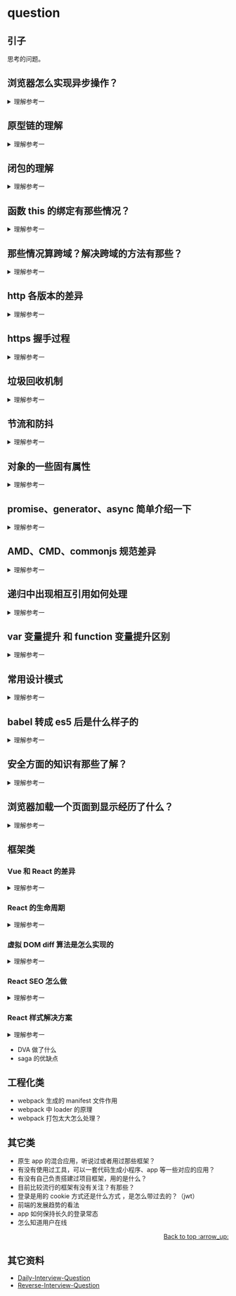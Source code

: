# question
## 引子
思考的问题。

## <a name="ques1"></a> 浏览器怎么实现异步操作？

<details>

<summary>理解参考一</summary>

JavaScript 有一个基于**事件循环（event loop）**的并发模型，事件循环负责执行代码，收集和处理事件，并执行子任务。

首先了解一下 JavaScript 在运行的大概是什么样的，参考下图。

![ques-ans1][url-local-ans1]

### Stack
函数调用形成一个由若干帧组成的栈。

### Heap
对象被分配在堆中，堆是一个用来表示一大块（通常是非结构化的）内存区域的计算机术语。

### Queue
一个 JavaScript 运行时包含了一个待处理消息的消息队列。每一个消息都关联着一个用以处理这个消息的回调函数。

在 事件循环 期间的某个时刻，运行时会从最先进入队列的消息开始处理队列中的消息。被处理的消息会被移出队列，并作为输入参数来调用与之关联的函数。函数的处理会一直进行到执行栈再次为空为止，然后事件循环将会处理队列中的下一个消息（如果还有的话）。

### event loop
对照下面这张图：

![ques-ans2][url-local-ans2]

上图中，主线程运行的时候，产生堆（heap）和栈（stack），栈中的代码调用各种外部API，它们在"任务队列"中加入各种事件（click，load，done）。只要栈中的代码执行完毕，主线程就会去读取"任务队列"，依次执行那些事件所对应的回调函数。线上示例见[loupe][url-demo-1] 。


### task、macrotasks
在规范里面见到的有 task、microtask 两个词，晚上也有称 task 为 macrotask。

属于 task 有：setTimeout, setInterval, setImmediate, requestAnimationFrame, I/O, UI rendering
属于 microtask 有: process.nextTick, Promises, queueMicrotask

### Several Runtime
一个 web worker 或者一个跨域的 iframe 都有自己的栈、堆和消息队列。两个不同的运行时只能通过 postMessage 方法进行通信。如果另一个运行时侦听 message 事件，则此方法会向该运行时添加消息。


### 参考资料
- [loupe][url-demo-1]
- https://stackoverflow.com/questions/25915634/difference-between-microtask-and-macrotask-within-an-event-loop-context
- http://www.ruanyifeng.com/blog/2014/10/event-loop.html
- https://developer.mozilla.org/zh-CN/docs/Web/API/HTML_DOM_API/Microtask_guide
- https://dev.to/sagarrth/an-overview-of-event-loop-tasks-and-microtasks-1i31
- https://jakearchibald.com/2015/tasks-microtasks-queues-and-schedules/


</details>

## 原型链的理解

<details>
<summary>理解参考一</summary>

1. 对象实例都有一个内置 __proto__，指向构造函数原型对象（prototype），这原型对象也有一个 __proto__，层层向上直到一个对象的原型对象为 null 。根据定义，null 没有原型，并作为这个原型链中的最后一个环节。
2. 当访问对象中的属性不存在时，就会查找对象内部 __proto__ 关联的对象，这个关联关系就形成了一条原型链。
3. 很常见的例子，就是模仿类，也就是常说的构造函数，用构造函数声明的对象，都是通过原型链相互关联起来，看起来像类一样，但其实有这本质的区别：**类是可以复制多次，就像模具一样，但JavaScript 并没有类似的复制机制** 。 继承示例见 [这里][url-segment-49]
4. prototype 是函数独有的属性，是保存它们所有实例方法的真正所在


相关或重叠的问题：
- es5 的继承跟 es6 的继承区别，见这里[这里][url-segment-49]
- Object.create() 如果用 es5 怎么实现，见[这里][url-mdn-2]

</details>

## 闭包的理解

<details>
<summary>理解参考一</summary>

- 闭包其实在 JavaScript 中很常见，它是基于作用域写代码产生的结果。（作用域是一套规则，用于确定在何处以及如何查找变量（标识符））
- 当函数可以记住并访问所在作用域时，就产生了闭包。也就是指有权访问另一个函数作用域中的变量的函数。

例如在向一个方法A传入一个字符串，方法里面使用 setTimeout 来打印这个字符串，setTimeout 中执行的函数就具有涵盖了方法A的闭包。

比较常见利用闭包的例子就是模块，模块主要有2个特征：
1. 调用一个包装函数来创建内部作用域
2. 包装函数返回值至少包含一个对内部函数的引用，

### 参考资料
- https://developer.mozilla.org/zh-CN/docs/Web/JavaScript/Closures

</details>

## 函数 this 的绑定有那些情况？
<details>
<summary>理解参考一</summary>

见 [关于 this 的误解][url-segment-40]，[关于 this 绑定 ][url-blog-33]。


相关或重叠的问题：
- bind 方法做了什么，见[这里][url-segment-41]。

</details>

## 那些情况算跨域？解决跨域的方法有那些？

<details>
<summary>理解参考一</summary>

1. 浏览器的同源策略是一个重要的安全机制，不同源的客户端在没有授权的情况下，不能够访问对方的资源。
2. 同源的定义是访问链接的协议、域名和端口号均相同
3. 同源策略认为域和子域属于不同的域。一级域名相同，只是二级域名不相同，浏览器允许设置 document.domain 来共享资源，例如cookie。服务器也可以在设置Cookie的时候，指定Cookie的所属域名为一级域名，这样二级域名和三级域名不同，不用做任何设置，都可以读取 cookie。


解决跨域的方法：
1. iframe：如果两个窗口一级域名相同，只是二级域名不同，通过设置 document.domain 属性。
2. postMessage(message, targetOrigin, [transfer]) 和对应监听 message 事件，具体见[这里][url-mdn-1]。
3. JSONP，只支持 GET 请求，基本思想是：网页通过添加一个\<script\>元素，向服务器请求JSON数据，这种做法不受同源政策限制；服务器收到请求后，将数据放在一个指定名字的回调函数里传回来。
4. WebSocket 是一种通信协议，使用ws://（非加密）和wss://（加密）作为协议前缀。该协议不实行同源政策，只要服务器支持，就可以通过它进行跨源通信。
5. CORS 是跨源资源分享，在服务器端设置即可，相比 JSONP 有点就是各种类型请求都支持。 具体可见[这里][url-segment-50]。
6. 图像Ping 最常用于跟踪用户点击页面或动态广告曝光次数。图像Ping 有两个主要的缺点，一是只能发送GET 请求，二是无法访问服务器的响应文本。因此，图像Ping 只能用于浏览器与服务器间的单向通信。


相关或重叠的问题：
- cors 实现的原理，[这里][url-segment-50]。


</details>

## http 各版本的差异

<details>
<summary>理解参考一</summary>

HTTP 最初提出主要是为了信息共享。

第一个版本是 HTTP/0.9，特点是：
- 只支持 get 方法
- 只支持简单的 HTML 对象

由于缺陷太多，并没有成为正式的规范，很快被 HTTP 1.0 取代。

第二版本 HTTP 1.0，特点：
- 是正式的版本。
- 添加了版本号、各种 HTTP 首部、一些额外的方法，以及对多媒体对象的处理。

这个时期商业和学术快速发展，出现了很多非官方的事实标准，比例虚拟主机和代理。这些统称为 HTTP 1.0+。

第三个版本 HTTP 1.1，特点：
- 校正 HTTP 设计中的结构性缺陷。
- 明确语义，
- 引入重要的性能优化措施，并删除一些不好的特性

第四个版本 HTTP/2，特点：
- 关注的是性能的大幅优化

更详细介绍见[这里][url-blog-31]

相关或重叠的问题：
- http 常用请求头，见[这里][url-mdn-3]

</details>

## https 握手过程

<details>
<summary>理解参考一</summary>

![ques-https][url-local-ans3]

更加详细见[这里][url-article-1]。

相关或重叠问题：
- 加密的算法是对称还是非对称，见[这里][url-article-2]。
- https 和 http 区别，见[这里][url-article-3]。

</details>

## 垃圾回收机制

<details>
<summary>理解参考一</summary>

垃圾回收的原理：找出不再继续使用的变量，然后释放占用的内存。垃圾收集器会周期性的执行这一操作。

常用的策略有：
### 标记清除
当变量进入环境时，就将这个变量标记为“进入环境”，当变量离开环境时，则标记为“离开环境”。这个是主流的策略。

### 引用计数
追踪记录每个值被引用的次数。当值的引用次数变成 0 时，就会回收其占用的内存空间。

但这个策略有个问题：循环引用。例如对象A中包含一个指向B的指针，对象B中包含一个指向对象A的引用。


相关或重叠的问题：
### 内存泄漏和内存溢出
- 内存泄漏：使用的内存，一直没有得到释放，比较常见的就是变量的引用一直存在。

- 内存溢出：程序向系统申请一定大小的内存，而系统不能满足程序要求，于是产生了溢出。例子是声明一个变量，赋值一个数字，超过了最大值。1.7976931348623157e+308

</details>

## 节流和防抖

<details>
<summary>理解参考一</summary>

- debounce(防抖)，设定一个周期延迟执行动作，若期间又被触发，则重新设定周期，直到周期结束，执行动作。特点是当事件快速连续不断触发时，动作只会执行一次
- throttling(节流)：固定的间隔时间执行一次，特点是响应平滑。

</details>

## 对象的一些固有属性

<details>
<summary>理解参考一</summary>

ECMAScript 中有两种属性：数据属性和访问器属性。
- 数据属性：Configurable、Enumerable、Writable、Value
- 访问器属性：Configurable、Enumerable、Get、Set


相关或重叠的问题：
- js 常用数据结构，见[这里][url-article-4]。

</details>

## promise、generator、async 简单介绍一下

<details>
<summary>理解参考一</summary>

- promise 见[这里][url-blog-34]
- generator 见[这里][url-blog-35]
- async 见[这里][url-blog-36]


相关或重叠的问题：
- promise 规范中 then 和 caught 是如何传值的？

</details>


## AMD、CMD、commonjs 规范差异

<details>
<summary>理解参考一</summary>

这个几个概念都跟模块化有关，模块化在软件系统中是一个很重要的概念，模块化有很多好处，比如可以解耦，易维护管理。在 JavaScript 早期是没有模块化概念，为了让 JavaScript 更好的管理和发展，这些规范就诞生了。
#### commonJS
commonJS 是为了让 JavaScript 能在浏览器之外的环境使用，制定的一个规范。它定义了模块该怎么写，可以在不同的环境中支持。

common.js 的规范要点有：
1. 每个文件就是一个模块，内部定义的变量、函数对外不可见。
2. 导出使用 exports 对外暴露。
3. 导入使用 require。

后来 commonJS 部分规范引入到 JavaScript 模块的规范中。

与 ES6 的模块规范不同的是：
- commonJS 导出的是值的拷贝，会缓存，ES6 模块输出的是值的引用。

使用代表有 npm webpack。
#### AMD
AMD 就是异步模块定义，写模块的 API define（id,dependence factory）
- 第一个参数是模块的标识，可选，没有就是配置中指定脚本的名字。
- 第二个参数是个数组，放依赖的模块，可选
- 第三个参数是一个对象或函数

实施代表就是 requireJS。
#### CMD
CMD 通用模块定义，跟 AMD 不同的是，CMD 推崇依赖就近，AMD 是依赖前置。

代表的实现是 sea.js。

- https://segmentfault.com/a/1190000004873947
- [CommonJS](http://www.commonjs.org/)

</details>

## 递归中出现相互引用如何处理

<details>
<summary>理解参考一</summary>

见见[这里][url-blog-40]。


</details>

## var 变量提升 和 function 变量提升区别

<details>
<summary>理解参考一</summary>

- 将变量声明提升，只提升变量，不提升所赋的值；
- 将函数声明及函数内容提升，既提升函数声明，又提升函数内容，可以理解为将整个 function 内容提升；
- 块内的变量声明和函数声明也会被提升，例如if语句。


相关或重叠问题：
- JS中的函数声明和函数表达式的区别，即function(){}和var function(){}，见[这里][url-article-5] 。

</details>


## 常用设计模式

<details>
<summary>理解参考一</summary>

- 单例：保证一个类别只有一个实例，并且提供一个访问它的全局访问点。
- 工厂模式：将其成员对象的实例化推迟到子类来实现的类，常用于处理具有相同类似属性的对象。
- 观察者模式：也称为发布-订阅，对象间的一种一对多的依赖关系，常用于处理当一个对象的状态发生变化时，所有依赖于他的对象都将得到通知。
- 适配器模式：用来处理两个实体间接口不兼容的问题。在原有的基础上再包装一层判断。


更多可以见[这里][url-article-7] 。

</details>

## babel 转成 es5 后是什么样子的

<details>
<summary>理解参考一</summary>

看个人积累，可以到 babel 官网尝试[在线转换][url-site-1]。

</details>

## 安全方面的知识有那些了解？

<details>
<summary>理解参考一</summary>

了解到的安全问题有：
- XSS：跨站点脚本攻击，通过 HTML 注入篡改网页，插入恶意脚本。
- CSRF：跨站点请求伪造
- 点击劫持：使用一个透明、不可见的iframe，覆盖在一个网页上，然后诱导用户在该网页上操作，此时用户在不知情的情况下点击了iframe。
- 注入攻击：把用户输入的数据当做代码执行。
- 文件上传漏洞：用户上传了了一个可执行的脚本文件，并通过此脚本文件获得执行服务器端命令的能力。

</details>

## 浏览器加载一个页面到显示经历了什么？

<details>
<summary>理解参考一</summary>

见[这里][url-article-6]。

相关或重叠问题：
- 从浏览器输入地址到渲染过程中会有什么缓存？

</details>

## 框架类
### Vue 和 React 的差异

<details>
<summary>理解参考一</summary>

见[这里][url-brain-1] 。

</details>

### React 的生命周期

<details>
<summary>理解参考一</summary>

见[这里][url-docs-1] 。

相关或重叠的问题：
- getDerivedStateFromProps 主要用途，见[这里][url-docs-2] 。
- componentWillReceiveProps 为什么取消了，见[这里][url-docs-3] 。

相关或重叠问题：
- React 如果创建一个弹窗，见[这里][url-docs-8]。

</details>

### 虚拟 DOM diff 算法是怎么实现的

<details>
<summary>理解参考一</summary>

- React 见[这里][url-docs-4] 。
- Vue 见[这里][url-docs-5] 。

</details>

### React SEO 怎么做

<details>
<summary>理解参考一</summary>

- 官方文档见[这里][url-docs-6] 。
- 另外一种方式见[这里][url-docs-7] 。

</details>

### React 样式解决方案

<details>
<summary>理解参考一</summary>

- 传统直接引入
- css module
- Pure CSS in JS，类似直接写在标签上
- Styled-Components

</details>

- DVA 做了什么
- saga 的优缺点

## 工程化类
- webpack 生成的 manifest 文件作用
- webpack 中 loader 的原理
- webpack 打包太大怎么处理？

## 其它类
- 原生 app 的混合应用，听说过或者用过那些框架？
- 有没有使用过工具，可以一套代码生成小程序、app 等一些对应的应用？
- 有没有自己负责搭建过项目框架，用的是什么？
- 目前比较流行的框架有没有关注？有那些？
- 登录是用的 cookie 方式还是什么方式 ，是怎么带过去的？（jwt）
- 前端的发展趋势的看法
- app 如何保持长久的登录常态
- 怎么知道用户在线


<div align="right"><a href="#index">Back to top :arrow_up:</a></div>


## <a name="reference"></a> 其它资料
- [Daily-Interview-Question][url-github-interview]
- [Reverse-Interview-Question][url-github-reverse-interview]


[url-base]:https://xxholic.github.io/segment/images

[url-github-interview]:https://github.com/Advanced-Frontend/Daily-Interview-Question
[url-github-reverse-interview]:https://github.com/yifeikong/reverse-interview-zh

[url-demo-1]:http://latentflip.com/loupe/?code=JC5vbignYnV0dG9uJywgJ2NsaWNrJywgZnVuY3Rpb24gb25DbGljaygpIHsKICAgIHNldFRpbWVvdXQoZnVuY3Rpb24gdGltZXIoKSB7CiAgICAgICAgY29uc29sZS5sb2coJ1lvdSBjbGlja2VkIHRoZSBidXR0b24hJyk7ICAgIAogICAgfSwgMjAwMCk7Cn0pOwoKY29uc29sZS5sb2coIkhpISIpOwoKc2V0VGltZW91dChmdW5jdGlvbiB0aW1lb3V0KCkgewogICAgY29uc29sZS5sb2coIkNsaWNrIHRoZSBidXR0b24hIik7Cn0sIDUwMDApOwoKY29uc29sZS5sb2coIldlbGNvbWUgdG8gbG91cGUuIik7!!!PGJ1dHRvbj5DbGljayBtZSE8L2J1dHRvbj4%3D


[url-mdn-1]:https://developer.mozilla.org/zh-CN/docs/Web/API/Window/postMessage
[url-mdn-2]:https://developer.mozilla.org/zh-CN/docs/Web/JavaScript/Reference/Global_Objects/Object/create
[url-mdn-3]:https://developer.mozilla.org/zh-CN/docs/Web/HTTP
[url-segment-49]:https://github.com/XXHolic/segment/issues/49
[url-segment-50]:https://github.com/XXHolic/segment/issues/50
[url-segment-40]:https://github.com/XXHolic/segment/issues/40
[url-segment-41]:https://github.com/XXHolic/segment/issues/41
[url-blog-31]:https://github.com/XXHolic/blog/issues/31
[url-blog-33]:https://github.com/XXHolic/blog/issues/33
[url-blog-34]:https://github.com/XXHolic/blog/issues/34
[url-blog-35]:https://github.com/XXHolic/blog/issues/35
[url-blog-36]:https://github.com/XXHolic/blog/issues/36
[url-blog-40]:https://github.com/XXHolic/blog/issues/40

[url-site-1]:https://www.babeljs.cn/repl

[url-docs-1]:https://zh-hans.reactjs.org/docs/react-component.html
[url-docs-2]:https://zh-hans.reactjs.org/blog/2018/06/07/you-probably-dont-need-derived-state.html#what-about-memoization
[url-docs-3]:https://zh-hans.reactjs.org/docs/react-component.html#unsafe_componentwillreceiveprops
[url-docs-4]:https://zh-hans.reactjs.org/docs/reconciliation.html#the-diffing-algorithm
[url-docs-5]:https://github.com/aooy/blog/issues/2
[url-docs-6]:https://zh-hans.reactjs.org/docs/react-dom-server.html
[url-docs-7]:https://developers.google.com/web/tools/puppeteer/articles/ssr
[url-docs-8]:https://zh-hans.reactjs.org/docs/portals.html#gatsby-focus-wrapper



[url-article-1]:http://www.ruanyifeng.com/blog/2014/09/illustration-ssl.html
[url-article-2]:https://www.cnblogs.com/liluxiang/p/9681635.html
[url-article-3]:https://www.cnblogs.com/huhuxixi/p/10644829.html
[url-article-4]:https://www.cnblogs.com/wanghuaijun/p/7302303.html
[url-article-5]:https://www.cnblogs.com/nangezi/p/9105778.html
[url-article-6]:https://www.html5rocks.com/zh/tutorials/internals/howbrowserswork/
[url-article-7]:https://segmentfault.com/a/1190000017787537

[url-brain-1]:https://naotu.baidu.com/file/9717ecbdf6a38856249785dc21bc84f4?token=c83b5c75242eaf6c
[url-brain-2]:http://naotu.baidu.com/file/6d206f0f44c85d15b00491ed7072630d?token=a953eee1038450a9

[url-local-ans1]:../images/question/javascript-runtime.svg
[url-local-ans2]:../images/question/event-loop.png
[url-local-ans3]:../images/question/https.jpg